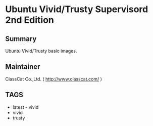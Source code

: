 # Ubuntu Vivid/Trusty Supervisord 2nd Edition

## Summary

Ubuntu Vivid/Trusty basic images.

## Maintainer

ClassCat Co.,Ltd. ( http://www.classcat.com/ )

## TAGS

+ latest - vivid
+ vivid
+ trusty

